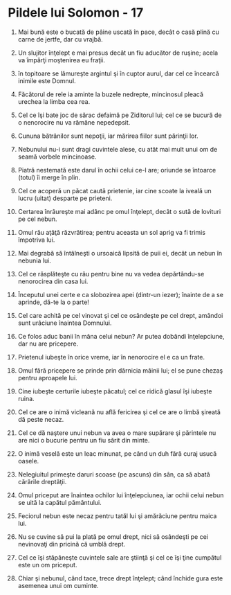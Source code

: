 # Pildele lui Solomon - 17

1. Mai bună este o bucată de pâine uscată în pace, decât o casă plină cu carne de jertfe, dar cu vrajbă. 

2. Un slujitor înţelept e mai presus decât un fiu aducător de ruşine; acela va împărţi moştenirea eu fraţii. 

3. în topitoare se lămureşte argintul şi în cuptor aurul, dar cel ce încearcă inimile este Domnul. 

4. Făcătorul de rele ia aminte la buzele nedrepte, mincinosul pleacă urechea la limba cea rea. 

5. Cel ce îşi bate joc de sărac defaimă pe Ziditorul lui; cel ce se bucură de o nenorocire nu va rămâne nepedepsit. 

6. Cununa bătrânilor sunt nepoţii, iar mărirea fiilor sunt părinţii lor. 

7. Nebunului nu-i sunt dragi cuvintele alese, cu atât mai mult unui om de seamă vorbele mincinoase. 

8. Piatră nestemată este darul în ochii celui ce-l are; oriunde se întoarce (totul) îi merge în plin. 

9. Cel ce acoperă un păcat caută prietenie, iar cine scoate la iveală un lucru (uitat) desparte pe prieteni. 

10. Certarea înrâureşte mai adânc pe omul înţelept, decât o sută de lovituri pe cel nebun. 

11. Omul rău aţâţă răzvrătirea; pentru aceasta un sol aprig va fi trimis împotriva lui. 

12. Mai degrabă să întâlneşti o ursoaică lipsită de puii ei, decât un nebun în nebunia lui. 

13. Cel ce răsplăteşte cu rău pentru bine nu va vedea depărtându-se nenorocirea din casa lui. 

14. Începutul unei certe e ca slobozirea apei (dintr-un iezer); înainte de a se aprinde, dă-te la o parte! 

15. Cel care achită pe cel vinovat şi cel ce osândeşte pe cel drept, amândoi sunt urâciune înaintea Domnului. 

16. Ce folos aduc banii în mâna celui nebun? Ar putea dobândi înţelepciune, dar nu are pricepere. 

17. Prietenul iubeşte în orice vreme, iar în nenorocire el e ca un frate. 

18. Omul fără pricepere se prinde prin dărnicia mâinii lui; el se pune chezaş pentru aproapele lui. 

19. Cine iubeşte certurile iubeşte păcatul; cel ce ridică glasul îşi iubeşte ruina. 

20. Cel ce are o inimă vicleană nu află fericirea şi cel ce are o limbă şireată dă peste necaz. 

21. Cel ce dă naştere unui nebun va avea o mare supărare şi părintele nu are nici o bucurie pentru un fiu sărit din minte. 

22. O inimă veselă este un leac minunat, pe când un duh fără curaj usucă oasele. 

23. Nelegiuitul primeşte daruri scoase (pe ascuns) din sân, ca să abată cărările dreptăţii. 

24. Omul priceput are înaintea ochilor lui înţelepciunea, iar ochii celui nebun se uită la capătul pământului. 

25. Feciorul nebun este necaz pentru tatăl lui şi amărăciune pentru maica lui. 

26. Nu se cuvine să pui la plată pe omul drept, nici să osândeşti pe cei nevinovaţi din pricină că umblă drept. 

27. Cel ce îşi stăpâneşte cuvintele sale are ştiinţă şi cel ce îşi ţine cumpătul este un om priceput. 

28. Chiar şi nebunul, când tace, trece drept înţelept; când închide gura este asemenea unui om cuminte.

